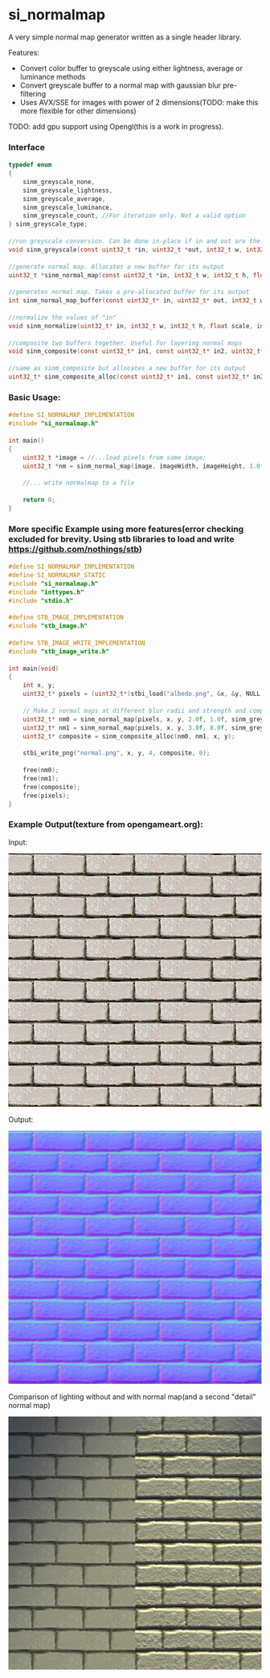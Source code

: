 # si_normalmap
A very simple normal map generator written as a single header library. 

Features:
 - Convert color buffer to greyscale using either lightness, average or luminance methods
 - Convert greyscale buffer to a normal map with gaussian blur pre-filtering
 - Uses AVX/SSE for images with power of 2 dimensions(TODO: make this more flexible for other dimensions)

TODO: add gpu support using Opengl(this is a work in progress).
 
### Interface

```C
typedef enum
{
    sinm_greyscale_none,
    sinm_greyscale_lightness,
    sinm_greyscale_average,
    sinm_greyscale_luminance,
    sinm_greyscale_count, //For iteration only. Not a valid option
} sinm_greyscale_type;

//run greyscale conversion. Can be done in-place if in and out are the same buffer
void sinm_greyscale(const uint32_t *in, uint32_t *out, int32_t w, int32_t h, sinm_greyscale_type type);

//generate normal map. Allocates a new buffer for its output
uint32_t *sinm_normal_map(const uint32_t *in, int32_t w, int32_t h, float scale, float blurRadius, sinm_greyscale_type greyscaleType, int flipY);

//generates normal map. Takes a pre-allocated buffer for its output
int sinm_normal_map_buffer(const uint32_t* in, uint32_t* out, int32_t w, int32_t h, float scale, float blurRadius, sinm_greyscale_type greyscaleType, int flipY)

//normalize the values of "in"
void sinm_normalize(uint32_t* in, int32_t w, int32_t h, float scale, int flipY)

//composite two buffers together. Useful for layering normal maps
void sinm_composite(const uint32_t* in1, const uint32_t* in2, uint32_t* out, int32_t w, int32_t h)

//same as sinm_composite but allocates a new buffer for its output
uint32_t* sinm_composite_alloc(const uint32_t* in1, const uint32_t* in2, int32_t w, int32_t h)
```

### Basic Usage:

```C
#define SI_NORMALMAP_IMPLEMENTATION
#include "si_normalmap.h"

int main()
{
    uint32_t *image = //...load pixels from some image;
    uint32_t *nm = sinm_normal_map(image, imageWidth, imageHeight, 1.0f, 2.0f, sinm_greyscale_average); 

    //... write normalmap to a file
    
    return 0;
}
```

### More specific Example using more features(error checking excluded for brevity. Using stb libraries to load and write https://github.com/nothings/stb)

```C
#define SI_NORMALMAP_IMPLEMENTATION
#define SI_NORMALMAP_STATIC
#include "si_normalmap.h"
#include "inttypes.h"
#include "stdio.h"

#define STB_IMAGE_IMPLEMENTATION
#include "stb_image.h"

#define STB_IMAGE_WRITE_IMPLEMENTATION
#include "stb_image_write.h"

int main(void)
{
    int x, y;
    uint32_t* pixels = (uint32_t*)stbi_load("albedo.png", &x, &y, NULL, 4);

    // Make 2 normal maps at different blur radii and strength and composite them together.
    uint32_t* nm0 = sinm_normal_map(pixels, x, y, 2.0f, 1.0f, sinm_greyscale_luminance, 0);
    uint32_t* nm1 = sinm_normal_map(pixels, x, y, 3.0f, 8.0f, sinm_greyscale_luminance, 0);
    uint32_t* composite = sinm_composite_alloc(nm0, nm1, x, y);

    stbi_write_png("normal.png", x, y, 4, composite, 0);

    free(nm0);
    free(nm1);
    free(composite);
    free(pixels);
}
```

### Example Output(texture from opengameart.org):

Input:

![input](https://github.com/Sir-Irk/si_normalmap/blob/master/Examples/albedo.png) 

Output:

![output](https://github.com/Sir-Irk/si_normalmap/blob/master/Examples/normal_composite_example.png)

Comparison of lighting without and with normal map(and a second "detail" normal map)

![lighting](https://github.com/Sir-Irk/si_normalmap/blob/master/Examples/lighting.png)


